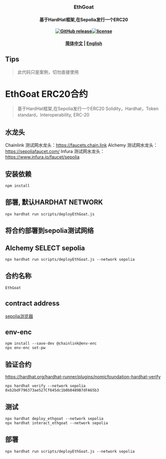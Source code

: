 ### <p align="center">EthGoat</p>
#### <p align="center">基于HardHat框架,在Sepolia发行一个ERC20</p>
#### <p align="center"><a href="https://github.com/jeffcail/ethgoat/releases"><img src="https://img.shields.io/github/release/ethgoat/releases.svg" alt="GitHub release"></a><a href="https://github.com/jeffcail/ethgoat/blob/master/LICENSE"><img src="https://img.shields.io/github/license/mashape/apistatus.svg" alt="license"></a><p>
#### <p align="center"><a href="./README.md" target="_blank">简体中文</a> | <a href="./README_en.md" target="_blank">English</a> </p>

## Tips
> 此代码只是案例，切勿直接使用

# EthGoat ERC20合约
> 基于HardHat框架,在Sepolia发行一个ERC20
> Solidity，Hardhat，Token standard，Interoperability, ERC-20


## 水龙头
Chainlink 测试网水龙头：https://faucets.chain.link
Alchemy 测试网水龙头：https://sepoliafaucet.com/
Infura 测试网水龙头：https://www.infura.io/faucet/sepolia

## 安装依赖
```shell
npm install 
```

## 部署, 默认HARDHAT NETWORK
```shell
npx hardhat run scripts/deployEthGoat.js
```

## 将合约部署到sepolia测试网络
## Alchemy SELECT sepolia

```shell
npx hardhat run scripts/deployEthGoat.js --network sepolia
```

## 合约名称
```markdown
EthGoat
```

## contract address
<a href="https://sepolia.etherscan.io/" _target="_blank">sepolia浏览器</a>

## env-enc
```
npm install --save-dev @chainlink@env-enc
npx env-enc set-pw
```

## 验证合约
https://hardhat.org/hardhat-runner/plugins/nomicfoundation-hardhat-verify
```shell
npx hardhat verify --network sepolia 0xb2bdF796373ae527Cf645dc1b0b0489B7dFA65b3
```

## 测试
```shell
npx hardhat deploy_ethgoat --network sepolia
npx hardhat interact_ethgoat --network sepolia
```

## 部署
```shell
npx hardhat run scripts/deployEthGoat.js --network sepolia
```
